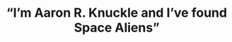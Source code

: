 ---
layout: home
img: rKnuckle.png
class: about
href: blog
title: “I’m Aaron R. Knuckle and I’ve found Space Aliens”
text: Surrender your self to this here Blog o’ War and BELIEVE! Give me all your Alien scoop!
---